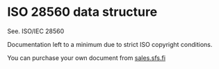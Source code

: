 # ISO 28560 data structure

See.
ISO/IEC 28560

Documentation left to a minimum due to strict ISO copyright conditions.

You can purchase your own document from [sales.sfs.fi](sales.sfs.fi)
